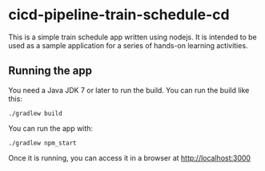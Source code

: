 # cicd-pipeline-train-schedule-cd #

This is a simple train schedule app written using nodejs. It is intended to be used as a sample application for a series of hands-on learning activities.

## Running the app ##

You need a Java JDK 7 or later to run the build. You can run the build like this:

    ./gradlew build

You can run the app with:

    ./gradlew npm_start

Once it is running, you can access it in a browser at [http://localhost:3000](http://localhost:3000)
